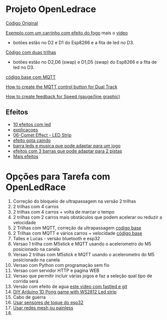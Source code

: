 
# Projeto OpenLedrace

[Codigo Original](https://github.com/gbarbarov/led-race)

[Exemplo com um carrinho com efeito do fogo](https://github.com/cacauvicosa/openledrace/tree/master/led_race_fire) mais o [video](https://www.youtube.com/watch?v=Rl4G2aO0dno)
* botões estão no D2 e D1 do Esp8266 e a fita de led no D3.


[Código com duas trilhas](https://github.com/arduinoufv/inf351/blob/master/2022/openledrace/dual_track.ino)
* botões estão no D2,D6 (swap) e D1,D5 (swap) do Esp8266 e a fita de led no D3.

[código base com MQTT](https://github.com/cacauvicosa/openledrace/blob/master/led_race_mqtt_speed/led_race_mqtt_speed.ino)

[How to create the MQTT control button for Dual Track](https://www.youtube.com/watch?v=Ag7PvNm-0Yc&t=18s)
     
[How to create feedback for Speed (gauge/line graphic)](https://www.youtube.com/watch?v=pTobk1r-fdk)

## Efeitos

* [10 efeitos com led](https://www.youtube.com/watch?v=seG5tip6wBw&t=2s)
* [explicacoes](https://www.youtube.com/watch?v=IIl5nDjfkjY&t=22s)
* [06-Comet Effect - LED Strip ](https://www.youtube.com/watch?v=yM5dY7K2KHM)
* [efeito gota caindo](https://www.youtube.com/watch?v=_wkTtAk2V_k)
* [barra leds e musica que pode adaptar para um jogo](https://www.youtube.com/watch?v=PEHS8Uw_MxM)
* [efeitos com 3 barras que pode adaptar para 2 pistas](https://www.youtube.com/watch?v=2FXs1arWMrE)
* [Mais efeitos](https://www.youtube.com/watch?v=HNtM7jH5GXg)


# Opções para Tarefa com OpenLedRace

1. Correção do bloqueio de ultrapassagem na versão 2 trilhas
2. 2 trilhas com 4 carros
3. 2 trilhas com 4 carros + volta de marcar o tempo
4. 2 trilhas com 2 carros mais obstáculos que podem acelerar ou reduzir a velocidade
5. 2 Trilhas com MQTT, correção da ultrapassagem [codigo base](https://github.com/cacauvicosa/openledrace/blob/master/led_race_mqtt_dual_track/led_race_mqtt_dual_track.ino)
6. 2 Trilhas com MQTT e vários carros + velocidade [código base](https://github.com/cacauvicosa/openledrace/tree/master/led_race_mqtt_speed)
7. Talles e Lucas - versão bluetooth e esp32
8. Versao 1 trilha com M5stick e MQTT usando o acelerometro do M5 posicionado na canela
9. Versao 2 trilhas com M5stick e MQTT usando o acelerometro do M5 posicionado na canela
10. Versao com Python com programação sem fio
11. Versao com servidor HTTP e pagina WEB 
12. Versao que permitir incluir várias jogos e faz a seleção qual tipo de corrida será
13. Versão com efeito de agua [este video com fastled e git](https://www.youtube.com/watch?v=ydqEkpHzb54)
14. [DIY Arduino 1D Pong game with WS2812 Led strip](https://www.youtube.com/watch?v=14-b0aKh2IM)
15. Cabo de guerra
16. [Usar sensores de toque do esp32](https://github.com/gmag11/painlessMesh)
17. [Usar redes mesh ou painless](https://github.com/gmag11/painlessMesh)
18. 

